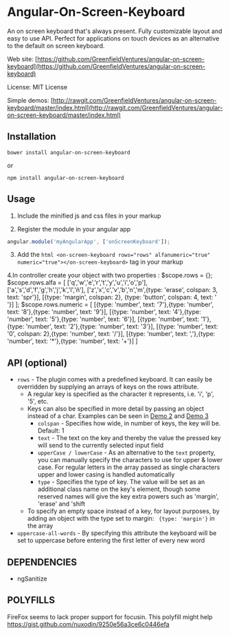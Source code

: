 Angular-On-Screen-Keyboard
===================

An on screen keyboard that's always present. Fully customizable layout and easy to use API.
Perfect for applications on touch devices as an alternative to the default on screen keyboard.  

Web site: [https://github.com/GreenfieldVentures/angular-on-screen-keyboard](https://github.com/GreenfieldVentures/angular-on-screen-keyboard)

License: MIT License

Simple demos: [http://rawgit.com/GreenfieldVentures/angular-on-screen-keyboard/master/index.html](http://rawgit.com/GreenfieldVentures/angular-on-screen-keyboard/master/index.html)


Installation
------------

    bower install angular-on-screen-keyboard
    
or

    npm install angular-on-screen-keyboard


Usage
-----

1. Include the minified js and css files in your markup

2. Register the module in your angular app
```js
angular.module('myAngularApp', ['onScreenKeyboard']);
```

3. Add the ```html <on-screen-keyboard rows="rows" alfanumeric="true" numeric="true"></on-screen-keyboard>``` tag in your markup

4.In controller create your object with two properties :
        $scope.rows = {};
        $scope.rows.alfa = [
            ['q','w','e','r','t','y','u','i','o','p'],
            ['a','s','d','f','g','h','j','k','l','ñ'],
            ['z','x','c','v','b','n','m',{type: 'erase', colspan: 3, text: 'spr'}],
            [{type: 'margin', colspan: 2}, {type: 'button', colspan: 4, text: ' '}]
        ];
        $scope.rows.numeric = [
            [{type: 'number', text: '7'},{type: 'number', text: '8'},{type: 'number', text: '9'}],
            [{type: 'number', text: '4'},{type: 'number', text: '5'},{type: 'number', text: '6'}],
            [{type: 'number', text: '1'},{type: 'number', text: '2'},{type: 'number', text: '3'}],
            [{type: 'number', text: '0', colspan: 2},{type: 'number', text: '/'}],
            [{type: 'number', text: ','},{type: 'number', text: '*'},{type: 'number', text: '+'}]
        ]

API (optional)
--------------
* `rows` - The plugin comes with a predefined keyboard. It can easily be overridden by supplying an arrays of keys on the rows attribute.
    * A regular key is specified as the character it represents, i.e. 'i', 'p', '5', etc.
    * Keys can also be specified in more detail by passing an object instead of a char. Examples can be seen in [Demo 2] and [Demo 3]
        * `colspan` - Specifies how wide, in number of keys, the key will be. Default: 1
        * `text` - The text on the key and thereby the value the pressed key will send to the currently selected input field
        * `upperCase / lowerCase` - As an alternative to the `text` property, you can manually specify the characters to use for upper & lower case. For regular letters in the array passed as single characters upper and lower casing is handled automatically
        * `type` - Specifies the type of key. The value will be set as an additional class name on the key's element, though some reserved names will give the key extra powers such as 'margin', 'erase' and 'shift 
    * To specify an empty space instead of a key, for layout purposes, by adding an object with the type set to margin: ``` {type: 'margin'}``` in the array
* `uppercase-all-words` - By specifying this attribute the keyboard will be set to uppercase before entering the first letter of every new word

[Demo 2]: http://rawgit.com/GreenfieldVentures/angular-on-screen-keyboard/master/demo2.html
[Demo 3]: http://rawgit.com/GreenfieldVentures/angular-on-screen-keyboard/master/demo3.html

DEPENDENCIES
-----------
* ngSanitize

POLYFILLS
---------
FireFox seems to lack proper support for focusin. This polyfill might help
https://gist.github.com/nuxodin/9250e56a3ce6c0446efa
